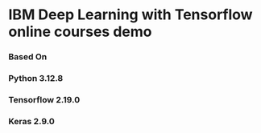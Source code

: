# IBM Deep Learning with Tensorflow online courses demo
### Based On
### Python 3.12.8
### Tensorflow 2.19.0
### Keras 2.9.0